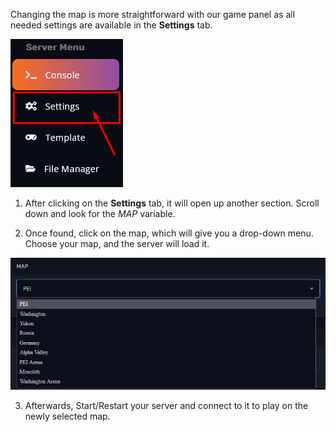 Changing the map is more straightforward with our game panel as all needed settings are available in the **Settings** tab. 

![Settings](images/settings.png)

1. After clicking on the **Settings** tab, it will open up another section. Scroll down and look for the *MAP* variable. 
 
2. Once found, click on the map, which will give you a drop-down menu. Choose your map, and the server will load it.

![Map drow-down menu](images/map.png)

3. Afterwards, Start/Restart your server and connect to it to play on the newly selected map.